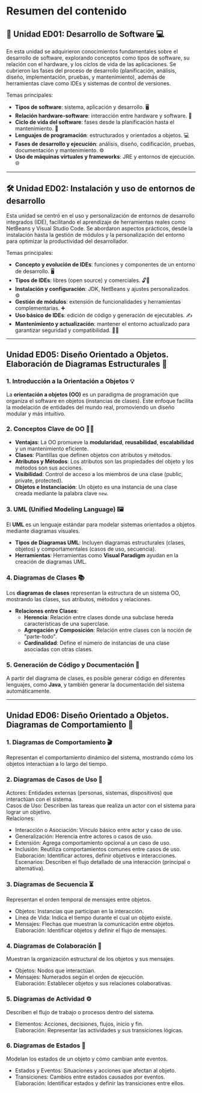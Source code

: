 # Resumen del contenido

## 🧠 Unidad ED01: Desarrollo de Software 💻

En esta unidad se adquirieron conocimientos fundamentales sobre el desarrollo de software, explorando conceptos como tipos de software, su relación con el hardware, y los ciclos de vida de las aplicaciones. Se cubrieron las fases del proceso de desarrollo (planificación, análisis, diseño, implementación, pruebas, y mantenimiento), además de herramientas clave como IDEs y sistemas de control de versiones.

Temas principales:
- **Tipos de software**: sistema, aplicación y desarrollo. 🖥️
- **Relación hardware-software**: interacción entre hardware y software. 🔄
- **Ciclo de vida del software**: fases desde la planificación hasta el mantenimiento. 🔄
- **Lenguajes de programación**: estructurados y orientados a objetos. 💻
- **Fases de desarrollo y ejecución**: análisis, diseño, codificación, pruebas, documentación y mantenimiento. ⚙️
- **Uso de máquinas virtuales y frameworks**: JRE y entornos de ejecución. 🌐

---

## 🛠️ Unidad ED02: Instalación y uso de entornos de desarrollo 

Esta unidad se centró en el uso y personalización de entornos de desarrollo integrados (IDE), facilitando el aprendizaje de herramientas reales como NetBeans y Visual Studio Code. Se abordaron aspectos prácticos, desde la instalación hasta la gestión de módulos y la personalización del entorno para optimizar la productividad del desarrollador.

Temas principales:
- **Concepto y evolución de IDEs**: funciones y componentes de un entorno de desarrollo. 🖥️
- **Tipos de IDEs**: libres (open source) y comerciales. 🔓💼
- **Instalación y configuración**: JDK, NetBeans y ajustes personalizados. ⚙️
- **Gestión de módulos**: extensión de funcionalidades y herramientas complementarias. ➕
- **Uso básico de IDEs**: edición de código y generación de ejecutables. ✍️
- **Mantenimiento y actualización**: mantener el entorno actualizado para garantizar seguridad y compatibilidad. 🔄🔐

---

## **Unidad ED05: Diseño Orientado a Objetos. Elaboración de Diagramas Estructurales** 🧩

### **1. Introducción a la Orientación a Objetos** 💡
La **orientación a objetos (OO)** es un paradigma de programación que organiza el software en objetos (instancias de clases). Este enfoque facilita la modelación de entidades del mundo real, promoviendo un diseño modular y más intuitivo.

### **2. Conceptos Clave de OO** 🧑‍💻

- **Ventajas**: La OO promueve la **modularidad**, **reusabilidad**, **escalabilidad** y un mantenimiento eficiente.
- **Clases**: Plantillas que definen objetos con atributos y métodos.
- **Atributos y Métodos**: Los atributos son las propiedades del objeto y los métodos son sus acciones.
- **Visibilidad**: Control de acceso a los miembros de una clase (public, private, protected).
- **Objetos e Instanciación**: Un objeto es una instancia de una clase creada mediante la palabra clave `new`.

### **3. UML (Unified Modeling Language)** 🖼️
El **UML** es un lenguaje estándar para modelar sistemas orientados a objetos mediante diagramas visuales.

- **Tipos de Diagramas UML**: Incluyen diagramas estructurales (clases, objetos) y comportamentales (casos de uso, secuencia).
- **Herramientas**: Herramientas como **Visual Paradigm** ayudan en la creación de diagramas UML.

### **4. Diagramas de Clases** 📚
Los **diagramas de clases** representan la estructura de un sistema OO, mostrando las clases, sus atributos, métodos y relaciones.

- **Relaciones entre Clases**:
  - **Herencia**: Relación entre clases donde una subclase hereda características de una superclase.
  - **Agregación y Composición**: Relación entre clases con la noción de "parte-todo".
  - **Cardinalidad**: Define el número de instancias de una clase asociadas con otras clases.

### **5. Generación de Código y Documentación** 📜
A partir del diagrama de clases, es posible generar código en diferentes lenguajes, como **Java**, y también generar la documentación del sistema automáticamente.

---

## **Unidad ED06: Diseño Orientado a Objetos. Diagramas de Comportamiento** 🔄

### 1. Diagramas de Comportamiento 🎬  
Representan el comportamiento dinámico del sistema, mostrando cómo los objetos interactúan a lo largo del tiempo.

### 2. Diagramas de Casos de Uso 📝  
Actores: Entidades externas (personas, sistemas, dispositivos) que interactúan con el sistema.  
Casos de Uso: Describen las tareas que realiza un actor con el sistema para lograr un objetivo.  
Relaciones:  
- Interacción o Asociación: Vínculo básico entre actor y caso de uso.  
- Generalización: Herencia entre actores o casos de uso.  
- Extensión: Agrega comportamiento opcional a un caso de uso.  
- Inclusión: Reutiliza comportamientos comunes entre casos de uso.  
Elaboración: Identificar actores, definir objetivos e interacciones.  
Escenarios: Describen el flujo detallado de una interacción (principal o alternativa).

### 3. Diagramas de Secuencia ⏳  
Representan el orden temporal de mensajes entre objetos.  
- Objetos: Instancias que participan en la interacción.  
- Línea de Vida: Indica el tiempo durante el cual un objeto existe.  
- Mensajes: Flechas que muestran la comunicación entre objetos.  
Elaboración: Identificar objetos y definir el flujo de mensajes.

### 4. Diagramas de Colaboración 🤝  
Muestran la organización estructural de los objetos y sus mensajes.  
- Objetos: Nodos que interactúan.  
- Mensajes: Numerados según el orden de ejecución.  
Elaboración: Establecer objetos y sus relaciones colaborativas.

### 5. Diagramas de Actividad ⚙️  
Describen el flujo de trabajo o procesos dentro del sistema.  
- Elementos: Acciones, decisiones, flujos, inicio y fin.  
Elaboración: Representar las actividades y sus transiciones lógicas.

### 6. Diagramas de Estados 🔄  
Modelan los estados de un objeto y cómo cambian ante eventos.  
- Estados y Eventos: Situaciones y acciones que afectan al objeto.  
- Transiciones: Cambios entre estados causados por eventos.  
Elaboración: Identificar estados y definir las transiciones entre ellos.
